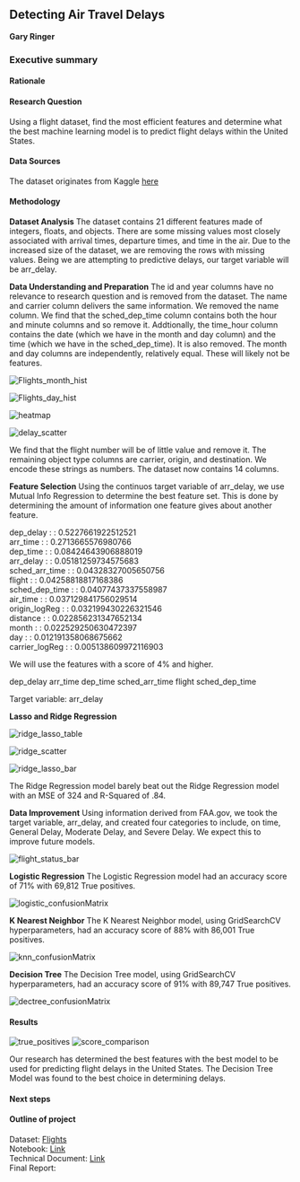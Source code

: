 ## Detecting Air Travel Delays

**Gary Ringer**

### Executive summary
<placeholder for final>

#### Rationale
<placeholder for final>
  
#### Research Question
Using a flight dataset, find the most efficient features and determine what the best machine learning model is to predict flight delays within the United States.

#### Data Sources
The dataset originates from Kaggle [here](https://www.kaggle.com/datasets/monareyhanii/flights/data)

<placeholder for final>

#### Methodology

**Dataset Analysis**
The dataset contains 21 different features made of integers, floats, and objects. There are some missing values most closely associated with arrival times, departure times, and time in the air. Due to the increased size of the dataset, we are removing the rows with missing values. Being we are attempting to predictive delays, our target variable will be arr_delay.

**Data Understanding and Preparation**
The id and year columns have no relevance to research question and is removed from the dataset.
The name and carrier column delivers the same information. We removed the name column.
We find that the sched_dep_time column contains both the hour and minute columns and so remove it. Addtionally, the time_hour column contains the date (which we have in the month and day column) and the time (which we have in the sched_dep_time). It is also removed.
The month and day columns are independently, relatively equal. These will likely not be features.

![Flights_month_hist](https://github.com/danielringer/Capstone_20/assets/61809794/cc017eb4-57c5-4348-b2e8-4ca484b2927a)

![Flights_day_hist](https://github.com/danielringer/Capstone_20/assets/61809794/1f00c09d-72c0-44a3-b691-86d63df400ee)

![heatmap](https://github.com/danielringer/Capstone_20/assets/61809794/096cf7f5-954a-44ec-b7dc-f8abb6839796)

![delay_scatter](https://github.com/danielringer/Capstone_20/assets/61809794/ee4af4ae-a82a-454a-b54f-98d3ffa757cc)

We find that the flight number will be of little value and remove it.
The remaining object type columns are carrier, origin, and destination. We encode these strings as numbers.
The dataset now contains 14 columns.

**Feature Selection**
Using the continuos target variable of arr_delay, we use Mutual Info Regression to determine the best feature set. This is done by determining the amount of information one feature gives about another feature.

dep_delay : : 0.5227661922512521  
arr_time : : 0.2713665576980766  
dep_time : : 0.08424643906888019  
arr_delay : : 0.05181259734575683  
sched_arr_time : : 0.04328327005650756  
flight : : 0.04258818817168386  
sched_dep_time : : 0.04077437337558987  
air_time : : 0.037129841756029514  
origin_logReg : : 0.032199430226321546  
distance : : 0.022856231347652134  
month : : 0.022529250630472397  
day : : 0.012191358068675662  
carrier_logReg : : 0.005138609972116903  

We will use the features with a score of 4% and higher. 

dep_delay
arr_time
dep_time
sched_arr_time
flight
sched_dep_time

Target variable: arr_delay

**Lasso and Ridge Regression**

![ridge_lasso_table](https://github.com/danielringer/Capstone_20/assets/61809794/aea5936e-5a48-40dc-ae3c-1321f0a19521)

![ridge_scatter](https://github.com/danielringer/Capstone_20/assets/61809794/7804bcf0-281b-4813-9ef8-c1f5632e8de5)

![ridge_lasso_bar](https://github.com/danielringer/Capstone_20/assets/61809794/bce396ac-a3c7-42d7-961c-441a0e3796f8)

The Ridge Regression model barely beat out the Ridge Regression model with an MSE of 324 and R-Squared of .84.

**Data Improvement**
Using information derived from FAA.gov, we took the target variable, arr_delay, and created four categories to include, on time, General Delay, Moderate Delay, and Severe Delay.
We expect this to improve future models.

![flight_status_bar](https://github.com/danielringer/Capstone_20/assets/61809794/dff6aa21-4144-4473-8f0e-0c955aa94daa)

**Logistic Regression**
The Logistic Regression model had an accuracy score of 71% with 69,812 True positives.

![logistic_confusionMatrix](https://github.com/danielringer/Capstone_20/assets/61809794/de4e8655-2810-4cf9-b913-bebc81d49a57)

**K Nearest Neighbor**
The K Nearest Neighbor model, using GridSearchCV hyperparameters, had an accuracy score of 88% with 86,001 True positives.

![knn_confusionMatrix](https://github.com/danielringer/Capstone_20/assets/61809794/db4efa91-c0bd-4566-94ef-bd87fe8867ae)

**Decision Tree**
The Decision Tree model, using GridSearchCV hyperparameters, had an accuracy score of 91% with 89,747 True positives.

![dectree_confusionMatrix](https://github.com/danielringer/Capstone_20/assets/61809794/90903689-cc7f-404a-aaed-b95393d80058)

#### Results

![true_positives](https://github.com/danielringer/Capstone_20/assets/61809794/e41b2e75-30a5-4308-848f-423424435ad5)
![score_comparison](https://github.com/danielringer/Capstone_20/assets/61809794/f463e87b-bf61-4ac1-a117-fd9dfb0d5855)

Our research has determined the best features with the best model to be used for predicting flight delays in the United States. The Decision Tree Model was found to the best choice in determining delays.

#### Next steps
<placeholder for final>

#### Outline of project

Dataset: [Flights](https://www.kaggle.com/datasets/monareyhanii/flights/data)   
Notebook: [Link](https://github.com/danielringer/Capstone_20/blob/main/Airline_Delay_DataAnalysis_Modeling.ipynb)  
Technical Document: [Link](https://github.com/danielringer/Capstone_20/blob/main/README.md)  
Final Report: <placeholder for final>
